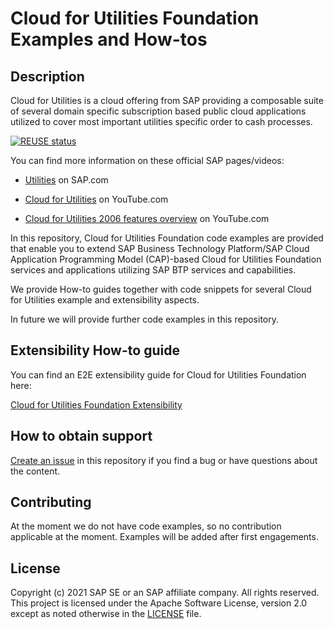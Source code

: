 # Cloud for Utilities Foundation Examples and How-tos

## Description

Cloud for Utilities is a cloud offering from SAP providing a composable suite of several domain specific subscription based public cloud applications utilized to cover most important utilities specific order to cash processes.

[![REUSE status](https://api.reuse.software/badge/github.com/SAP-samples/cloud-for-utilities-foundation-samples)](https://api.reuse.software/info/github.com/SAP-samples/cloud-for-utilities-foundation-samples)

You can find more information on these official SAP pages/videos:

* [Utilities](https://www.sap.com/industries/energy-utilities.html) on SAP.com

* [Cloud for Utilities](https://www.youtube.com/watch?v=IhrxNraAfFE) on YouTube.com

* [Cloud for Utilities 2006 features overview](https://www.youtube.com/watch?v=2gaFVvedA8M) on YouTube.com

In this repository, Cloud for Utilities Foundation code examples are provided that enable you to extend SAP Business Technology Platform/SAP Cloud Application Programming Model (CAP)-based Cloud for Utilities Foundation services and applications utilizing SAP BTP services and capabilities.

We provide How-to guides together with code snippets for several Cloud for Utilities example and extensibility aspects.

In future we will provide further code examples in this repository.

## Extensibility How-to guide

You can find an E2E extensibility guide for Cloud for Utilities Foundation here:

[Cloud for Utilities Foundation Extensibility](https://sap-samples.github.io/cloud-for-utilities-foundation-samples/Overview/)

## How to obtain support

[Create an issue](https://SAP-samples/cloud-for-utilities-foundation-samples/issues) in this repository if you find a bug or have questions about the content.
 

## Contributing

At the moment we do not have code examples, so no contribution applicable at the moment. Examples will be added after first engagements.

## License
Copyright (c) 2021 SAP SE or an SAP affiliate company. All rights reserved. This project is licensed under the Apache Software License, version 2.0 except as noted otherwise in the [LICENSE](LICENSES/Apache-2.0.txt) file.
